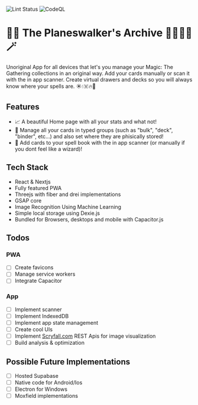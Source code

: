 ![Lint Status](https://github.com/jackmounts/the-planeswalker-archive/actions/workflows/lint.yml/badge.svg) ![CodeQL](https://github.com/jackmounts/the-planeswalker-archive/actions/workflows/codeql.yml/badge.svg)


# :dizzy::boom: The Planeswalker's Archive :mage_man::mage_woman::magic_wand:

Unoriginal App for all devices that let's you manage your Magic: The Gathering collections in an original way. Add your cards manually or scan it with the in app scanner. Create virtual drawers and decks so you will always know where your spells are. :sunny::droplet::skull_and_crossbones::fire::evergreen_tree:

## Features

- :chart_with_upwards_trend: A beautiful Home page with all your stats and what not!
- :scroll: Manage all your cards in typed groups (such as "bulk", "deck", "binder", etc...) and also set where they are phisically stored!
- :flower_playing_cards: Add cards to your spell book with the in app scanner (or manually if you dont feel like a wizard)!

## Tech Stack

- React & Nextjs
- Fully featured PWA
- Threejs with fiber and drei implementations
- GSAP core
- Image Recognition Using Machine Learning
- Simple local storage using Dexie.js
- Bundled for Browsers, desktops and mobile with Capacitor.js

## Todos

### PWA

- [ ] Create favicons
- [ ] Manage service workers
- [ ] Integrate Capacitor

### App

- [ ] Implement scanner
- [ ] Implement IndexedDB
- [ ] Implement app state management
- [ ] Create cool UIs
- [ ] Implement [Scryfall.com](https://www.scryfall.com) REST Apis for image visualization
- [ ] Build analysis & optimization

## Possible Future Implementations

- [ ] Hosted Supabase
- [ ] Native code for Android/Ios
- [ ] Electron for Windows
- [ ] Moxfield implementations
